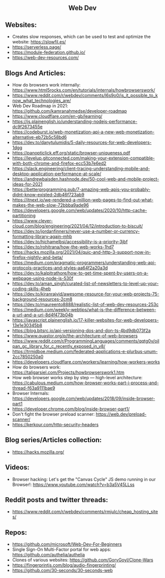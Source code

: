 <h2 align="center">Web Dev</h2>

## Websites:

- Creates slow responses, which can be used to test and optimize the website: https://slowfil.es/
- https://serverless.page/
- https://module-federation.github.io/
- https://web-dev-resources.com/

## Blogs And Articles:

- How do browsers work internally: https://www.html5rocks.com/en/tutorials/internals/howbrowserswork/
- https://www.reddit.com/r/webdev/comments/l6s9o0/is_it_possible_to_know_what_technologies_are/
- Web Dev Roadmap in 2021: https://github.com/kamranahmedse/developer-roadmap
- https://www.cloudflare.com/en-gb/learning/
- https://js.plainenglish.io/understanding-nodejs-performance-dc9f2673455e
- https://codeburst.io/web-monetization-api-a-new-web-monetization-alternative-eb72b5c58bd6
- https://dev.to/danytulumidis/5-daily-resources-for-web-developers-1dgg
- https://panopticlick.eff.org/static/browser-uniqueness.pdf
- https://levelup.gitconnected.com/making-your-extension-compatible-with-both-chrome-and-firefox-ecc53b7e6ed2
- https://slack.engineering/client-tracing-understanding-mobile-and-desktop-application-performance-at-scale/
- https://andrewbaisden.hashnode.dev/50-cool-web-and-mobile-project-ideas-for-2021
- https://betterprogramming.pub/7-amazing-web-apis-you-probably-didnt-know-existed-2db46f723ab9
- https://itnext.io/we-rendered-a-million-web-pages-to-find-out-what-makes-the-web-slow-72bbba9ade96
- https://developers.google.com/web/updates/2020/10/http-cache-partitioning
- https://www.clever-cloud.com/blog/engineering/2021/04/12/introduction-to-biscuit/
- https://dev.to/jordanfinners/never-use-a-number-or-currency-formatting-library-again-mhb
- https://dev.to/hichamelbsi/accessibility-is-a-priority-3jbf
- https://dev.to/rohitrana/how-the-web-works-1hd7
- https://hacks.mozilla.org/2021/04/quic-and-http-3-support-now-in-firefox-nightly-and-beta/
- https://medium.com/pragmatic-programmers/understanding-web-api-protocols-practices-and-styles-aa64f2a20a3d
- https://dev.to/kalpitrathore/how-to-get-time-spent-by-users-on-a-webpage-using-node-js-530f
- https://dev.to/aman_singh/curated-list-of-newsletters-to-level-up-your-coding-skills-4heb
- https://dev.to/kiranrajvjd/awesome-resource-for-your-web-projects-75-background-resources-2cm8
- https://dev.to/maureento8888/realistic-list-of-web-dev-resources-253c
- https://medium.com/weekly-webtips/what-is-the-difference-between-a-url-and-a-uri-8d4f473b04b
- https://javascript.plainenglish.io/17-killer-websites-for-web-developers-13e1e30345b8
- https://blog.bitsrc.io/api-versioning-dos-and-don-ts-4bd9db073f2a
- https://www.quastor.org/p/the-architecture-of-web-browsers
- https://www.reddit.com/r/ProgrammingLanguages/comments/qqtg0v/oilpan_gc_library_for_c_recently_exposed_in_v8/
- https://trmidboe.medium.com/federated-applications-e-plurbus-unum-2cc7850250a0
- https://developers.cloudflare.com/workers/learning/how-workers-works
- How do browsers work: https://taligarsiel.com/Projects/howbrowserswork1.htm
- How web browser works step by step — high-level architecture: https://cabulous.medium.com/how-browser-works-part-i-process-and-thread-f63a9111bae9
- Browser Internals: https://developers.google.com/web/updates/2018/09/inside-browser-part1
- https://developer.chrome.com/blog/inside-browser-part1/
- Don't fight the browser preload scanner: https://web.dev/preload-scanner/
- https://kerkour.com/http-security-headers

## Blog series/Articles collection:

- https://hacks.mozilla.org/

## Videos:

- Browser hacking: Let's get the "Canvas Cycle" JS demo running in our Browser!: https://www.youtube.com/watch?v=b3a5V45LLss

## Reddit posts and twitter threads:

- https://www.reddit.com/r/webdev/comments/rmjulc/cheap_hosting_sites/

## Repos:

- https://github.com/microsoft/Web-Dev-For-Beginners
- Single Sign-On Multi-Factor portal for web apps: https://github.com/authelia/authelia
- Clones of various websites: https://github.com/GorvGoyl/Clone-Wars
- https://fingerprintjs.com/blog/audio-fingerprinting/
- https://github.com/30-seconds/30-seconds-web
